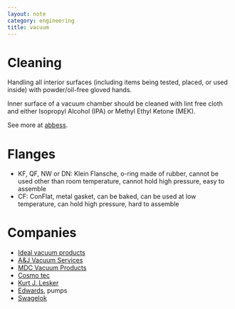 ```yaml
---
layout: note
category: engineering
title: vacuum
---
```


Cleaning
========

Handling all interior surfaces (including items being tested, placed, or used
inside) with powder/oil-free gloved hands.

Inner surface of a vacuum chamber should be cleaned with lint free cloth and
either Isopropyl Alcohol (IPA) or Methyl Ethyl Ketone (MEK).

See more at [abbess][abbess].

[abbess]:http://www.abbess.com/vacuum/Maintenance-UHV%20HV%20Chambers

Flanges
=======

- KF, QF, NW or DN: Klein Flansche, o-ring made of rubber, cannot be used other
  than room temperature, cannot hold high pressure, easy to assemble
- CF: ConFlat, metal gasket, can be baked, can be used at low temperature, can
  hold high pressure, hard to assemble

Companies
=========

- [Ideal vacuum products](http://www.pchemlabs.com/)
- [A&J Vacuum Services](http://www.ajvs.com/)
- [MDC Vacuum Products](http://www.mdcvacuum.com/index.aspx)
- [Cosmo tec](http://cosmotec.us/)
- [Kurt J. Lesker](http://www.lesker.com/newweb/index.cfm)
- [Edwards](http://www.edwardsvacuum.com/), pumps
- [Swagelok](http://www.swagelok.com/)


